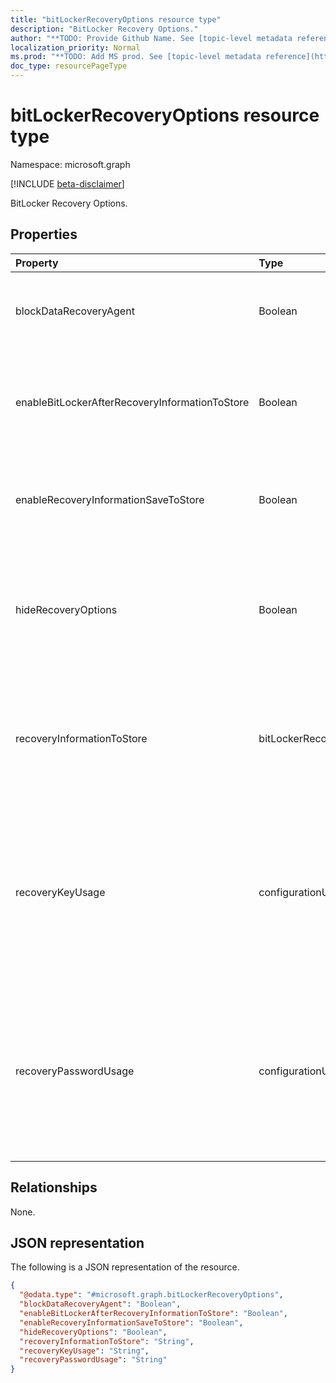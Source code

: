 ```yaml
---
title: "bitLockerRecoveryOptions resource type"
description: "BitLocker Recovery Options."
author: "**TODO: Provide Github Name. See [topic-level metadata reference](https://msgo.azurewebsites.net/add/document/guidelines/metadata.html#topic-level-metadata)**"
localization_priority: Normal
ms.prod: "**TODO: Add MS prod. See [topic-level metadata reference](https://msgo.azurewebsites.net/add/document/guidelines/metadata.html#topic-level-metadata)**"
doc_type: resourcePageType
---
```


# bitLockerRecoveryOptions resource type

Namespace: microsoft.graph

[!INCLUDE [beta-disclaimer](../../includes/beta-disclaimer.md)]

BitLocker Recovery Options.

## Properties
|Property|Type|Description|
|:---|:---|:---|
|blockDataRecoveryAgent|Boolean|Indicates whether to block certificate-based data recovery agent.|
|enableBitLockerAfterRecoveryInformationToStore|Boolean|Indicates whether or not to enable BitLocker until recovery information is stored in AD DS.|
|enableRecoveryInformationSaveToStore|Boolean|Indicates whether or not to allow BitLocker recovery information to store in AD DS.|
|hideRecoveryOptions|Boolean|Indicates whether or not to allow showing recovery options in BitLocker Setup Wizard for fixed or system disk.|
|recoveryInformationToStore|bitLockerRecoveryInformationType|Configure what pieces of BitLocker recovery information are stored to AD DS. Possible values are: `passwordAndKey`, `passwordOnly`.|
|recoveryKeyUsage|configurationUsage|Indicates whether users are allowed or required to generate a 256-bit recovery key for fixed or system disk. Possible values are: `blocked`, `required`, `allowed`, `notConfigured`.|
|recoveryPasswordUsage|configurationUsage|Indicates whether users are allowed or required to generate a 48-digit recovery password for fixed or system disk. Possible values are: `blocked`, `required`, `allowed`, `notConfigured`.|

## Relationships
None.

## JSON representation
The following is a JSON representation of the resource.
<!-- {
  "blockType": "resource",
  "@odata.type": "microsoft.graph.bitLockerRecoveryOptions"
}
-->
``` json
{
  "@odata.type": "#microsoft.graph.bitLockerRecoveryOptions",
  "blockDataRecoveryAgent": "Boolean",
  "enableBitLockerAfterRecoveryInformationToStore": "Boolean",
  "enableRecoveryInformationSaveToStore": "Boolean",
  "hideRecoveryOptions": "Boolean",
  "recoveryInformationToStore": "String",
  "recoveryKeyUsage": "String",
  "recoveryPasswordUsage": "String"
}
```

